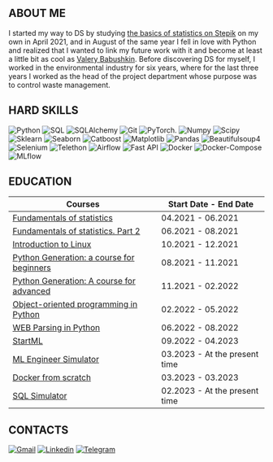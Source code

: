 ## ABOUT ME
I started my way to DS by studying [the basics of statistics on Stepik](https://stepik.org/course/76/syllabus) on my own in April 2021, and in August of the same year I fell in love with Python and realized that I wanted to link my future work with it and become at least a little bit as cool as [Valery Babushkin](https://www.linkedin.com/in/venheads/). Before discovering DS for myself, I worked in the environmental industry for six years, where for the last three years I worked as the head of the project department whose purpose was to control waste management.


## HARD SKILLS
![Python](https://img.shields.io/badge/-Python-090909?style=for-the-badge&logo=python) ![SQL](https://img.shields.io/badge/-SQL-090909?style=for-the-badge&logo=mySql) ![SQLAlchemy](https://img.shields.io/badge/-SQLAlchemy-090909?style=for-the-badge&logo=SQLAlchemy) ![Git](https://img.shields.io/badge/-Git-090909?style=for-the-badge&logo=Git) ![PyTorch.](https://img.shields.io/badge/-PyTorch-090909?style=for-the-badge&logo=PyTorch) ![Numpy](https://img.shields.io/badge/-Numpy-090909?style=for-the-badge&logo=Numpy) ![Scipy](https://img.shields.io/badge/-Scipy-090909?style=for-the-badge&logo=Scipy) ![Sklearn](https://img.shields.io/badge/-Sklearn-090909?style=for-the-badge&logo=SQLAlchemy) ![Seaborn](https://img.shields.io/badge/-Seaborn-090909?style=for-the-badge&logo=Seaborn) ![Catboost](https://img.shields.io/badge/-Catboost-090909?style=for-the-badge&logo=Catboost) ![Matplotlib](https://img.shields.io/badge/-Matplotlib-090909?style=for-the-badge&logo=Matplotlib) ![Pandas](https://img.shields.io/badge/-Pandas-090909?style=for-the-badge&logo=Pandas,) ![Beautifulsoup4](https://img.shields.io/badge/-Beautifulsoup4-090909?style=for-the-badge&logo=Beautifulsoup4) ![Selenium](https://img.shields.io/badge/-Selenium-090909?style=for-the-badge&logo=Selenium) ![Telethon](https://img.shields.io/badge/-Telethon-090909?style=for-the-badge&logo=Telethon) ![Airflow](https://img.shields.io/badge/-Airflow-090909?style=for-the-badge&logo=Airflow) ![Fast API](https://img.shields.io/badge/-Fast_API-090909?style=for-the-badge&logo=Fast_API) ![Docker](https://img.shields.io/badge/-Docker-090909?style=for-the-badge&logo=Docker) ![Docker-Compose](https://img.shields.io/badge/-Docker_Compose-090909?style=for-the-badge&logo=Docker) ![MLflow](https://img.shields.io/badge/-MLflow-090909?style=for-the-badge&logo=MLflow)


## EDUCATION
Courses | Start Date - End Date |
--- | --- |
[Fundamentals of statistics](https://stepik.org/course/76/promo) | 04.2021 - 06.2021 |
[Fundamentals of statistics. Part 2 ](https://stepik.org/course/524/promo) | 06.2021 - 08.2021 |
[Introduction to Linux ](https://stepik.org/course/73/promo) | 10.2021 - 12.2021 |
[Python Generation: a course for beginners ](https://stepik.org/course/58852/promo) | 08.2021 - 11.2021 |
[Python Generation: A course for advanced ](https://stepik.org/course/68343/promo) | 11.2021 - 02.2022 |
[Object-oriented programming in Python](https://stepik.org/course/114354/promo) | 02.2022 - 05.2022 |
[WEB Parsing in Python ](https://stepik.org/course/104774/promo) | 06.2022 - 08.2022 |
[StartML](https://karpov.courses/ml-start) | 09.2022 - 04.2023 |
[ML Engineer Simulator ](https://karpov.courses/simulator-ml) | 03.2023 - At the present time |
[Docker from scratch ](https://karpov.courses/docker) | 03.2023 - 03.2023 |
[SQL Simulator ](https://karpov.courses/simulator-sql) | 02.2023 - At the present time |



## CONTACTS
[![Gmail](https://img.shields.io/badge/-Gmail-090909?style=for-the-badge&logo=Gmail)](ya.polykov@gmail.com) [![Linkedin](https://img.shields.io/badge/-Linkedin-090909?style=for-the-badge&logo=Linkedin)](https://www.linkedin.com/in/eduard-poliakov/) [![Telegram](https://img.shields.io/badge/-Telegram-090909?style=for-the-badge&logo=Telegram)](https://t.me/EdwPol)
